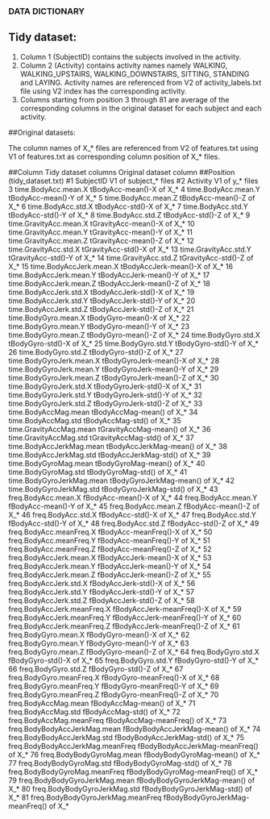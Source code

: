 ### DATA DICTIONARY

## Tidy dataset: 

1.	Column 1 (SubjectID) contains the subjects involved in the activity.
2.	Column 2 (Activity) contains activity names namely WALKING, WALKING_UPSTAIRS, WALKING_DOWNSTAIRS, SITTING, STANDING and LAYING. Activity names are referenced from V2 of activity_labels.txt file using V2 index has the corresponding activity. 
3.	Columns starting from position 3 through 81 are average of the corresponding columns in the original dataset for each subject and each activity.

##Original datasets: 

The column names of X_* files are referenced from V2 of features.txt using V1 of features.txt as corresponding column position of X_* files.


##Column 	Tidy dataset columns 	Original dataset column
##Position (tidy_dataset.txt)
#1	SubjectID	        V1 of subject_* files
#2	Activity	        V1 of y_* files 
3	time.BodyAcc.mean.X	tBodyAcc-mean()-X of X_*
4	time.BodyAcc.mean.Y	tBodyAcc-mean()-Y of X_*
5	time.BodyAcc.mean.Z	tBodyAcc-mean()-Z of X_*
6	time.BodyAcc.std.X	tBodyAcc-std()-X of X_*
7	time.BodyAcc.std.Y	tBodyAcc-std()-Y of X_*
8	time.BodyAcc.std.Z	tBodyAcc-std()-Z of X_*
9	time.GravityAcc.mean.X	tGravityAcc-mean()-X of X_*
10	time.GravityAcc.mean.Y	tGravityAcc-mean()-Y of X_*
11	time.GravityAcc.mean.Z	tGravityAcc-mean()-Z of X_*
12	time.GravityAcc.std.X	tGravityAcc-std()-X of X_*
13	time.GravityAcc.std.Y	tGravityAcc-std()-Y of X_*
14	time.GravityAcc.std.Z	tGravityAcc-std()-Z of X_*
15	time.BodyAccJerk.mean.X	tBodyAccJerk-mean()-X of X_*
16	time.BodyAccJerk.mean.Y	tBodyAccJerk-mean()-Y of X_*
17	time.BodyAccJerk.mean.Z	tBodyAccJerk-mean()-Z of X_*
18	time.BodyAccJerk.std.X	tBodyAccJerk-std()-X of X_*
19	time.BodyAccJerk.std.Y	tBodyAccJerk-std()-Y of X_*
20	time.BodyAccJerk.std.Z	tBodyAccJerk-std()-Z of X_*
21	time.BodyGyro.mean.X	tBodyGyro-mean()-X of X_*
22	time.BodyGyro.mean.Y	tBodyGyro-mean()-Y of X_*
23	time.BodyGyro.mean.Z	tBodyGyro-mean()-Z of X_*
24	time.BodyGyro.std.X	tBodyGyro-std()-X of X_*
25	time.BodyGyro.std.Y	tBodyGyro-std()-Y of X_*
26	time.BodyGyro.std.Z	tBodyGyro-std()-Z of X_*
27	time.BodyGyroJerk.mean.X	tBodyGyroJerk-mean()-X of X_*
28	time.BodyGyroJerk.mean.Y	tBodyGyroJerk-mean()-Y of X_*
29	time.BodyGyroJerk.mean.Z	tBodyGyroJerk-mean()-Z of X_*
30	time.BodyGyroJerk.std.X	tBodyGyroJerk-std()-X of X_*
31	time.BodyGyroJerk.std.Y	tBodyGyroJerk-std()-Y of X_*
32	time.BodyGyroJerk.std.Z	tBodyGyroJerk-std()-Z of X_*
33	time.BodyAccMag.mean	tBodyAccMag-mean() of X_*
34	time.BodyAccMag.std	tBodyAccMag-std() of X_*
35	time.GravityAccMag.mean	tGravityAccMag-mean() of X_*
36	time.GravityAccMag.std	tGravityAccMag-std() of X_*
37	time.BodyAccJerkMag.mean	tBodyAccJerkMag-mean() of X_*
38	time.BodyAccJerkMag.std	tBodyAccJerkMag-std() of X_*
39	time.BodyGyroMag.mean	tBodyGyroMag-mean() of X_*
40	time.BodyGyroMag.std	tBodyGyroMag-std() of X_*
41	time.BodyGyroJerkMag.mean	tBodyGyroJerkMag-mean() of X_*
42	time.BodyGyroJerkMag.std	tBodyGyroJerkMag-std() of X_*
43	freq.BodyAcc.mean.X	fBodyAcc-mean()-X of X_*
44	freq.BodyAcc.mean.Y	fBodyAcc-mean()-Y of X_*
45	freq.BodyAcc.mean.Z	fBodyAcc-mean()-Z of X_*
46	freq.BodyAcc.std.X	fBodyAcc-std()-X of X_*
47	freq.BodyAcc.std.Y	fBodyAcc-std()-Y of X_*
48	freq.BodyAcc.std.Z	fBodyAcc-std()-Z of X_*
49	freq.BodyAcc.meanFreq.X	fBodyAcc-meanFreq()-X of X_*
50	freq.BodyAcc.meanFreq.Y	fBodyAcc-meanFreq()-Y of X_*
51	freq.BodyAcc.meanFreq.Z	fBodyAcc-meanFreq()-Z of X_*
52	freq.BodyAccJerk.mean.X	fBodyAccJerk-mean()-X of X_*
53	freq.BodyAccJerk.mean.Y	fBodyAccJerk-mean()-Y of X_*
54	freq.BodyAccJerk.mean.Z	fBodyAccJerk-mean()-Z of X_*
55	freq.BodyAccJerk.std.X	fBodyAccJerk-std()-X of X_*
56	freq.BodyAccJerk.std.Y	fBodyAccJerk-std()-Y of X_*
57	freq.BodyAccJerk.std.Z	fBodyAccJerk-std()-Z of X_*
58	freq.BodyAccJerk.meanFreq.X	fBodyAccJerk-meanFreq()-X of X_*
59	freq.BodyAccJerk.meanFreq.Y	fBodyAccJerk-meanFreq()-Y of X_*
60	freq.BodyAccJerk.meanFreq.Z	fBodyAccJerk-meanFreq()-Z of X_*
61	freq.BodyGyro.mean.X	fBodyGyro-mean()-X of X_*
62	freq.BodyGyro.mean.Y	fBodyGyro-mean()-Y of X_*
63	freq.BodyGyro.mean.Z	fBodyGyro-mean()-Z of X_*
64	freq.BodyGyro.std.X	fBodyGyro-std()-X of X_*
65	freq.BodyGyro.std.Y	fBodyGyro-std()-Y of X_*
66	freq.BodyGyro.std.Z	fBodyGyro-std()-Z of X_*
67	freq.BodyGyro.meanFreq.X	fBodyGyro-meanFreq()-X of X_*
68	freq.BodyGyro.meanFreq.Y	fBodyGyro-meanFreq()-Y of X_*
69	freq.BodyGyro.meanFreq.Z	fBodyGyro-meanFreq()-Z of X_*
70	freq.BodyAccMag.mean	fBodyAccMag-mean() of X_*
71	freq.BodyAccMag.std	fBodyAccMag-std() of X_*
72	freq.BodyAccMag.meanFreq	fBodyAccMag-meanFreq() of X_*
73	freq.BodyBodyAccJerkMag.mean	fBodyBodyAccJerkMag-mean() of X_*
74	freq.BodyBodyAccJerkMag.std	fBodyBodyAccJerkMag-std() of X_*
75	freq.BodyBodyAccJerkMag.meanFreq	fBodyBodyAccJerkMag-meanFreq() of X_*
76	freq.BodyBodyGyroMag.mean	fBodyBodyGyroMag-mean() of X_*
77	freq.BodyBodyGyroMag.std	fBodyBodyGyroMag-std() of X_*
78	freq.BodyBodyGyroMag.meanFreq	fBodyBodyGyroMag-meanFreq() of X_*
79	freq.BodyBodyGyroJerkMag.mean	fBodyBodyGyroJerkMag-mean() of X_*
80	freq.BodyBodyGyroJerkMag.std	fBodyBodyGyroJerkMag-std() of X_*
81	freq.BodyBodyGyroJerkMag.meanFreq	fBodyBodyGyroJerkMag-meanFreq() of X_*


